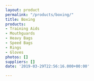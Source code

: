 ```yaml
---
layout: product
permalink: "/products/boxing/"
title: Boxing
products:
- Training Aids
- Mouthguards
- Heavy Bags
- Speed Bags
- Rings
- Gloves
photos: []
suppliers: []
date: '2019-03-29T22:56:16.000+00:00'

---
```

